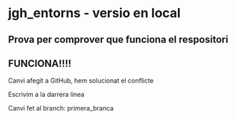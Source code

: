# jgh_entorns - versio en local
## Prova per comprover que funciona el respositori
## FUNCIONA!!!!


Canvi afegit a GitHub, hem solucionat el conflicte

Escrivim a la darrera linea


Canvi fet al branch: primera_branca
